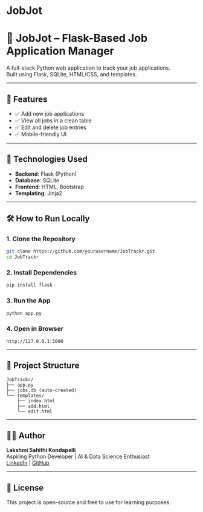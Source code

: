 # JobJot
# 🚀 JobJot – Flask-Based Job Application Manager

A full-stack Python web application to track your job applications.  
Built using Flask, SQLite, HTML/CSS, and templates.

---

## 🚀 Features

- ✅ Add new job applications
- ✅ View all jobs in a clean table
- ✅ Edit and delete job entries
- ✅ Mobile-friendly UI

---

## 📁 Technologies Used

- **Backend**: Flask (Python)
- **Database**: SQLite
- **Frontend**: HTML, Bootstrap
- **Templating**: Jinja2

---

## 🛠️ How to Run Locally

### 1. Clone the Repository
```bash
git clone https://github.com/yourusername/JobTrackr.git
cd JobTrackr
```

### 2. Install Dependencies
```bash
pip install flask
```

### 3. Run the App
```bash
python app.py
```

### 4. Open in Browser
```
http://127.0.0.1:5000
```

---

## 📂 Project Structure

```
JobTrackr/
├── app.py
├── jobs.db (auto-created)
└── templates/
    ├── index.html
    ├── add.html
    └── edit.html
```

---

## 🙋‍♀️ Author

**Lakshmi Sahithi Kondapalli**  
Aspiring Python Developer | AI & Data Science Enthusiast  
[LinkedIn](https://www.linkedin.com/in/lakshmi-sahithi18/) | [GitHub](https://github.com/Sahithi-1806)

---

## 📌 License

This project is open-source and free to use for learning purposes.
